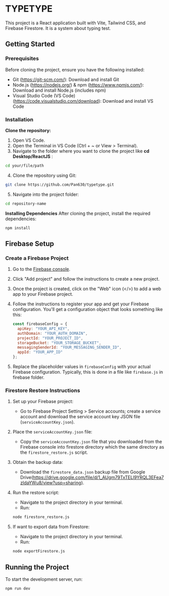 # TYPETYPE

This project is a React application built with Vite, Tailwind CSS, and Firebase Firestore. It is a system about typing test.

## Getting Started

### Prerequisites
Before cloning the project, ensure you have the following installed:

- Git (https://git-scm.com/): Download and install Git
- Node.js (https://nodejs.org/) & npm (https://www.npmjs.com/): Download and install Node.js (includes npm)
- Visual Studio Code (VS Code) (https://code.visualstudio.com/download): Download and install VS Code

### Installation

**Clone the repository:**
1.	Open VS Code.
2.	Open the Terminal in VS Code (Ctrl + ~ or View > Terminal).
3.	Navigate to the folder where you want to clone the project like <b>cd Desktop/ReactJS</b> :
```bash
cd your/file/path
```
4. Clone the repository using Git:
```bash
git clone https://github.com/Pan630/typetype.git
```
5. Navigate into the project folder:
```bash
cd repository-name
```

**Installing Dependencies**
After cloning the project, install the required dependencies:
```bash
npm install
```

## Firebase Setup

### Create a Firebase Project

1.  Go to the [Firebase console](https://console.firebase.google.com/).
2.  Click "Add project" and follow the instructions to create a new project.
3.  Once the project is created, click on the "Web" icon (</>) to add a web app to your Firebase project.
4.  Follow the instructions to register your app and get your Firebase configuration.  You'll get a configuration object that looks something like this:

    ```javascript
    const firebaseConfig = {
      apiKey: "YOUR_API_KEY",
      authDomain: "YOUR_AUTH_DOMAIN",
      projectId: "YOUR_PROJECT_ID",
      storageBucket: "YOUR_STORAGE_BUCKET",
      messagingSenderId: "YOUR_MESSAGING_SENDER_ID",
      appId: "YOUR_APP_ID"
    };
    ```

5.  Replace the placeholder values in `firebaseConfig` with your actual Firebase configuration. Typically, this is done in a file like `firebase.js` in firebase folder.

### Firestore Restore Instructions

1.  Set up your Firebase project:
    *   Go to Firebase Project Setting > Service accounts; create a service account and download the service account key JSON file (`serviceAccountKey.json`).

2. Place the `serviceAccountKey.json` file:
    *   Copy the `serviceAccountKey.json` file that you downloaded from the Firebase console into firestore directory which the same directory as the `firestore_restore.js` script.

3.  Obtain the backup data:

    *   Download the `firestore_data.json` backup file from Google Drive(https://drive.google.com/file/d/1_AUgm79TxTELl9YRQL3EFea7zldaYWu8/view?usp=sharing).

4.  Run the restore script:

    *   Navigate to the project directory in your terminal.
    *   Run: 
    ```bash
    node firestore_restore.js
    ```

5.  If want to export data from Firestore:

    *   Navigate to the project directory in your terminal.
    *   Run: 
    ```bash
    node exportFirestore.js
    ```

## Running the Project
To start the development server, run:
```bash
npm run dev
```